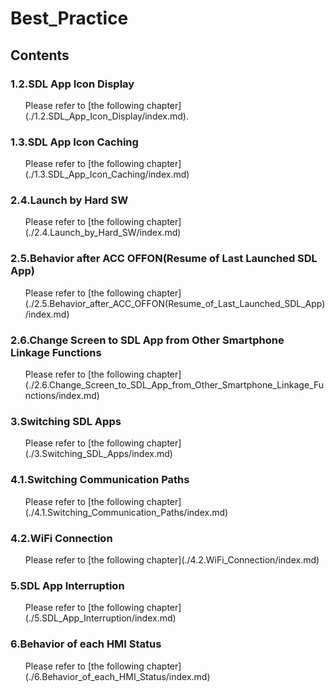 # Best_Practice
## Contents

### 1.2.SDL App Icon Display
<ol>
Please refer to [the following chapter](./1.2.SDL_App_Icon_Display/index.md).
</ol>

### 1.3.SDL App Icon Caching
<ol>
Please refer to [the following chapter](./1.3.SDL_App_Icon_Caching/index.md)
</ol>

### 2.4.Launch by Hard SW
<ol>
Please refer to [the following chapter](./2.4.Launch_by_Hard_SW/index.md)
</ol>

### 2.5.Behavior after ACC OFFON(Resume of Last Launched SDL App)
<ol>
Please refer to [the following chapter](./2.5.Behavior_after_ACC_OFFON(Resume_of_Last_Launched_SDL_App)/index.md)
</ol>

### 2.6.Change Screen to SDL App from Other Smartphone Linkage Functions
<ol>
Please refer to [the following chapter](./2.6.Change_Screen_to_SDL_App_from_Other_Smartphone_Linkage_Functions/index.md)
</ol>

### 3.Switching SDL Apps
<ol>
Please refer to [the following chapter](./3.Switching_SDL_Apps/index.md)
</ol>

### 4.1.Switching Communication Paths
<ol>
Please refer to [the following chapter](./4.1.Switching_Communication_Paths/index.md)
</ol>

### 4.2.WiFi Connection
<ol>
Please refer to [the following chapter](./4.2.WiFi_Connection/index.md)
</ol>

### 5.SDL App Interruption
<ol>
Please refer to [the following chapter](./5.SDL_App_Interruption/index.md)
</ol>

### 6.Behavior of each HMI Status
<ol>
Please refer to [the following chapter](./6.Behavior_of_each_HMI_Status/index.md)
</ol>